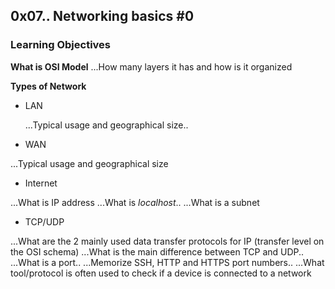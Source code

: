 ## 0x07.. Networking basics #0
### Learning Objectives
**What is OSI Model**
...How many layers it has and how is it organized

**Types of Network**
* LAN

  ...Typical usage and geographical size..
* WAN

...Typical usage and geographical size
* Internet

...What is IP address
...What is *localhost*..
...What is a subnet
* TCP/UDP

...What are the 2 mainly used data transfer protocols for IP (transfer level on the OSI schema)
...What is the main difference between TCP and UDP..
...What is a port..
...Memorize SSH, HTTP and HTTPS port numbers..
...What tool/protocol is often used to check if a device is connected to a network

